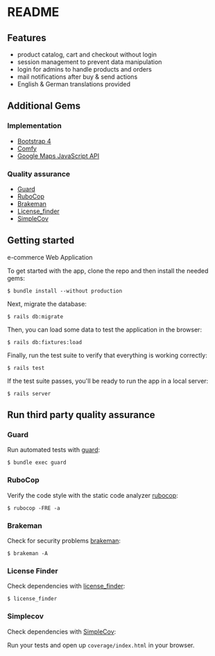 # README

## Features

- product catalog, cart and checkout without login
- session management to prevent data manipulation 
- login for admins to handle products and orders
- mail notifications after buy & send actions
- English & German translations provided

## Additional Gems

### Implementation

* <a href="https://github.com/twbs/bootstrap-rubygem" target="_blank">Bootstrap 4</a>
* <a href="https://github.com/comfy/comfy-bootstrap-form" target="_blank">Comfy</a>
* <a href="https://developers.google.com/maps/documentation/javascript/libraries" target="_blank">Google Maps JavaScript API</a>

### Quality assurance

* [Guard](https://github.com/guard/guard)
* [RuboCop](https://github.com/rubocop-hq/rubocop)
* [Brakeman](https://brakemanscanner.org/)
* [License_finder](https://www.rubydoc.info/gems/license_finder)
* [SimpleCov](https://github.com/colszowka/simplecov)

## Getting started

e-commerce Web Application

To get started with the app, clone the repo and then install the needed gems:
```
$ bundle install --without production
```

Next, migrate the database:
```
$ rails db:migrate
```

Then, you can load some data to test the application in the browser:
```
$ rails db:fixtures:load
```

Finally, run the test suite to verify that everything is working correctly:
```
$ rails test
```

If the test suite passes, you'll be ready to run the app in a local server:
```
$ rails server
```

## Run third party quality assurance

### Guard

Run automated tests with [guard](https://github.com/guard/guard):

```
$ bundle exec guard
```

### RuboCop

Verify the code style with the static code analyzer
[rubocop](https://github.com/rubocop-hq/rubocop):

```
$ rubocop -FRE -a
```

### Brakeman

Check for security problems
[brakeman](https://brakemanscanner.org/):

```
$ brakeman -A
```

### License Finder

Check dependencies with
[license_finder](https://www.rubydoc.info/gems/license_finder):

```
$ license_finder
```

### Simplecov

Check dependencies with
[SimpleCov](https://github.com/colszowka/simplecov):

Run your tests and open up ```coverage/index.html``` in your browser.

